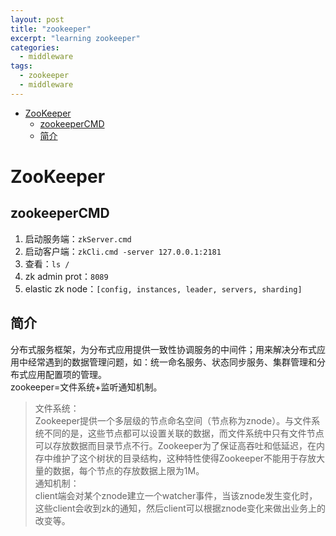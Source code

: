 ```yaml
---
layout: post
title: "zookeeper"
excerpt: "learning zookeeper"
categories:
  - middleware
tags:
  - zookeeper
  - middleware
---
```


* [ZooKeeper](#zookeeper)
   * [zookeeperCMD](#zookeepercmd)
   * [简介](#简介)
# ZooKeeper
## zookeeperCMD
1. 启动服务端：`zkServer.cmd`
2. 启动客户端：`zkCli.cmd -server 127.0.0.1:2181`
3. 查看：`ls /`
4. zk admin prot：`8089`
5. elastic zk node：`[config, instances, leader, servers, sharding]`

## 简介
分布式服务框架，为分布式应用提供一致性协调服务的中间件；用来解决分布式应用中经常遇到的数据管理问题，如：统一命名服务、状态同步服务、集群管理和分布式应用配置项的管理。  
zookeeper=文件系统+监听通知机制。  
>文件系统：  
Zookeeper提供一个多层级的节点命名空间（节点称为znode）。与文件系统不同的是，这些节点都可以设置关联的数据，而文件系统中只有文件节点可以存放数据而目录节点不行。Zookeeper为了保证高吞吐和低延迟，在内存中维护了这个树状的目录结构，这种特性使得Zookeeper不能用于存放大量的数据，每个节点的存放数据上限为1M。  
>通知机制：  
client端会对某个znode建立一个watcher事件，当该znode发生变化时，这些client会收到zk的通知，然后client可以根据znode变化来做出业务上的改变等。